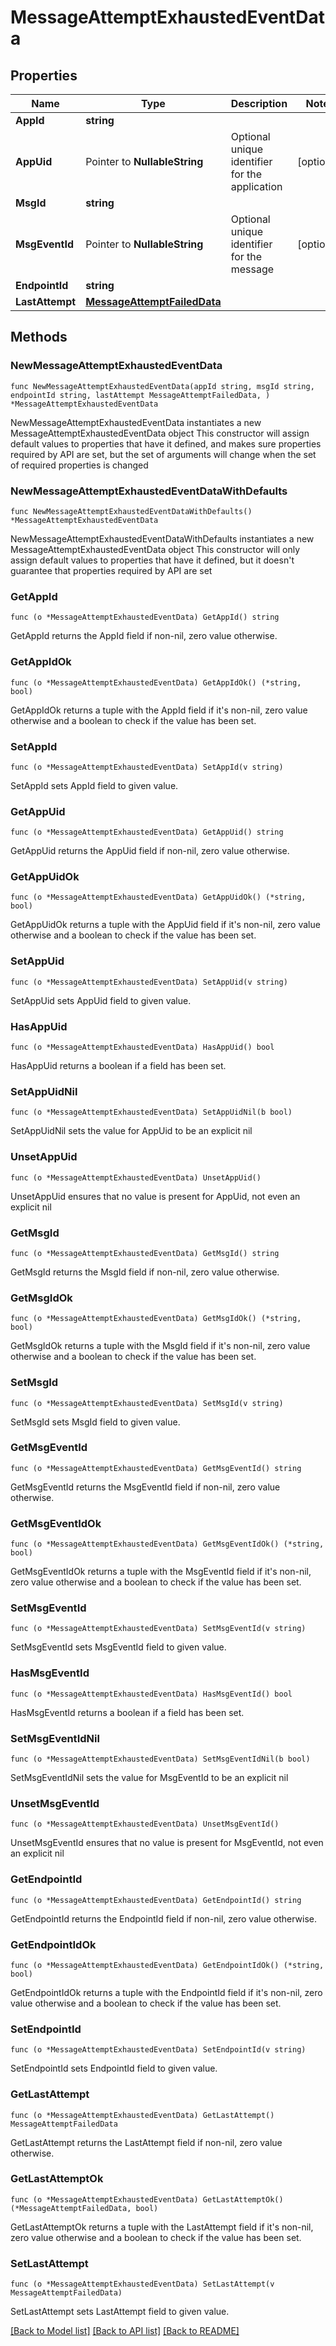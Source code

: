 # MessageAttemptExhaustedEventData

## Properties

Name | Type | Description | Notes
------------ | ------------- | ------------- | -------------
**AppId** | **string** |  | 
**AppUid** | Pointer to **NullableString** | Optional unique identifier for the application | [optional] 
**MsgId** | **string** |  | 
**MsgEventId** | Pointer to **NullableString** | Optional unique identifier for the message | [optional] 
**EndpointId** | **string** |  | 
**LastAttempt** | [**MessageAttemptFailedData**](MessageAttemptFailedData.md) |  | 

## Methods

### NewMessageAttemptExhaustedEventData

`func NewMessageAttemptExhaustedEventData(appId string, msgId string, endpointId string, lastAttempt MessageAttemptFailedData, ) *MessageAttemptExhaustedEventData`

NewMessageAttemptExhaustedEventData instantiates a new MessageAttemptExhaustedEventData object
This constructor will assign default values to properties that have it defined,
and makes sure properties required by API are set, but the set of arguments
will change when the set of required properties is changed

### NewMessageAttemptExhaustedEventDataWithDefaults

`func NewMessageAttemptExhaustedEventDataWithDefaults() *MessageAttemptExhaustedEventData`

NewMessageAttemptExhaustedEventDataWithDefaults instantiates a new MessageAttemptExhaustedEventData object
This constructor will only assign default values to properties that have it defined,
but it doesn't guarantee that properties required by API are set

### GetAppId

`func (o *MessageAttemptExhaustedEventData) GetAppId() string`

GetAppId returns the AppId field if non-nil, zero value otherwise.

### GetAppIdOk

`func (o *MessageAttemptExhaustedEventData) GetAppIdOk() (*string, bool)`

GetAppIdOk returns a tuple with the AppId field if it's non-nil, zero value otherwise
and a boolean to check if the value has been set.

### SetAppId

`func (o *MessageAttemptExhaustedEventData) SetAppId(v string)`

SetAppId sets AppId field to given value.


### GetAppUid

`func (o *MessageAttemptExhaustedEventData) GetAppUid() string`

GetAppUid returns the AppUid field if non-nil, zero value otherwise.

### GetAppUidOk

`func (o *MessageAttemptExhaustedEventData) GetAppUidOk() (*string, bool)`

GetAppUidOk returns a tuple with the AppUid field if it's non-nil, zero value otherwise
and a boolean to check if the value has been set.

### SetAppUid

`func (o *MessageAttemptExhaustedEventData) SetAppUid(v string)`

SetAppUid sets AppUid field to given value.

### HasAppUid

`func (o *MessageAttemptExhaustedEventData) HasAppUid() bool`

HasAppUid returns a boolean if a field has been set.

### SetAppUidNil

`func (o *MessageAttemptExhaustedEventData) SetAppUidNil(b bool)`

 SetAppUidNil sets the value for AppUid to be an explicit nil

### UnsetAppUid
`func (o *MessageAttemptExhaustedEventData) UnsetAppUid()`

UnsetAppUid ensures that no value is present for AppUid, not even an explicit nil
### GetMsgId

`func (o *MessageAttemptExhaustedEventData) GetMsgId() string`

GetMsgId returns the MsgId field if non-nil, zero value otherwise.

### GetMsgIdOk

`func (o *MessageAttemptExhaustedEventData) GetMsgIdOk() (*string, bool)`

GetMsgIdOk returns a tuple with the MsgId field if it's non-nil, zero value otherwise
and a boolean to check if the value has been set.

### SetMsgId

`func (o *MessageAttemptExhaustedEventData) SetMsgId(v string)`

SetMsgId sets MsgId field to given value.


### GetMsgEventId

`func (o *MessageAttemptExhaustedEventData) GetMsgEventId() string`

GetMsgEventId returns the MsgEventId field if non-nil, zero value otherwise.

### GetMsgEventIdOk

`func (o *MessageAttemptExhaustedEventData) GetMsgEventIdOk() (*string, bool)`

GetMsgEventIdOk returns a tuple with the MsgEventId field if it's non-nil, zero value otherwise
and a boolean to check if the value has been set.

### SetMsgEventId

`func (o *MessageAttemptExhaustedEventData) SetMsgEventId(v string)`

SetMsgEventId sets MsgEventId field to given value.

### HasMsgEventId

`func (o *MessageAttemptExhaustedEventData) HasMsgEventId() bool`

HasMsgEventId returns a boolean if a field has been set.

### SetMsgEventIdNil

`func (o *MessageAttemptExhaustedEventData) SetMsgEventIdNil(b bool)`

 SetMsgEventIdNil sets the value for MsgEventId to be an explicit nil

### UnsetMsgEventId
`func (o *MessageAttemptExhaustedEventData) UnsetMsgEventId()`

UnsetMsgEventId ensures that no value is present for MsgEventId, not even an explicit nil
### GetEndpointId

`func (o *MessageAttemptExhaustedEventData) GetEndpointId() string`

GetEndpointId returns the EndpointId field if non-nil, zero value otherwise.

### GetEndpointIdOk

`func (o *MessageAttemptExhaustedEventData) GetEndpointIdOk() (*string, bool)`

GetEndpointIdOk returns a tuple with the EndpointId field if it's non-nil, zero value otherwise
and a boolean to check if the value has been set.

### SetEndpointId

`func (o *MessageAttemptExhaustedEventData) SetEndpointId(v string)`

SetEndpointId sets EndpointId field to given value.


### GetLastAttempt

`func (o *MessageAttemptExhaustedEventData) GetLastAttempt() MessageAttemptFailedData`

GetLastAttempt returns the LastAttempt field if non-nil, zero value otherwise.

### GetLastAttemptOk

`func (o *MessageAttemptExhaustedEventData) GetLastAttemptOk() (*MessageAttemptFailedData, bool)`

GetLastAttemptOk returns a tuple with the LastAttempt field if it's non-nil, zero value otherwise
and a boolean to check if the value has been set.

### SetLastAttempt

`func (o *MessageAttemptExhaustedEventData) SetLastAttempt(v MessageAttemptFailedData)`

SetLastAttempt sets LastAttempt field to given value.



[[Back to Model list]](../README.md#documentation-for-models) [[Back to API list]](../README.md#documentation-for-api-endpoints) [[Back to README]](../README.md)


